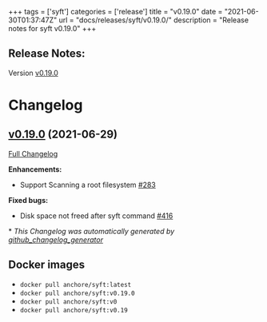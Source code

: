 +++
tags = ['syft']
categories = ['release']
title = "v0.19.0"
date = "2021-06-30T01:37:47Z"
url = "docs/releases/syft/v0.19.0/"
description = "Release notes for syft v0.19.0"
+++

## Release Notes:
Version [v0.19.0](https://github.com/anchore/syft/releases/tag/v0.19.0)

# Changelog

## [v0.19.0](https://github.com/anchore/syft/tree/v0.19.0) (2021-06-29)

[Full Changelog](https://github.com/anchore/syft/compare/v0.18.0...v0.19.0)

**Enhancements:**
- Support Scanning a root filesystem [\#283](https://github.com/anchore/syft/issues/283) 

**Fixed bugs:**
- Disk space not freed after syft command [\#416](https://github.com/anchore/syft/issues/416)



\* *This Changelog was automatically generated by [github_changelog_generator](https://github.com/github-changelog-generator/github-changelog-generator)*


## Docker images

- `docker pull anchore/syft:latest`
- `docker pull anchore/syft:v0.19.0`
- `docker pull anchore/syft:v0`
- `docker pull anchore/syft:v0.19`
